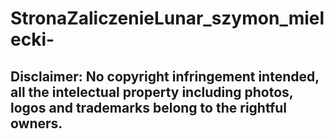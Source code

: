 # StronaZaliczenieLunar_szymon_mielecki-

## Disclaimer: No copyright infringement intended, all the intelectual property including photos, logos and trademarks belong to the rightful owners.

